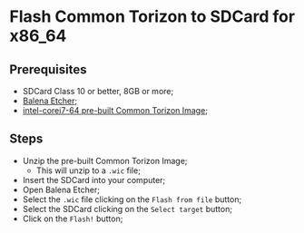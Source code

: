 # Flash Common Torizon to SDCard for x86_64

## Prerequisites

- SDCard Class 10 or better, 8GB or more;
- [Balena Etcher](https://github.com/balena-io/etcher/releases/);
- [intel-corei7-64 pre-built Common Torizon Image](https://github.com/commontorizon/meta-common-torizon/releases/download/v6.3.0-common/torizon-core-common-docker-dev-intel-corei7-64.zip);

## Steps

- Unzip the pre-built Common Torizon Image;
  - This will unzip to a `.wic` file;
- Insert the SDCard into your computer;
- Open Balena Etcher;
- Select the `.wic` file clicking on the `Flash from file` button;
- Select the SDCard clicking on the `Select target` button;
- Click on the `Flash!` button;
